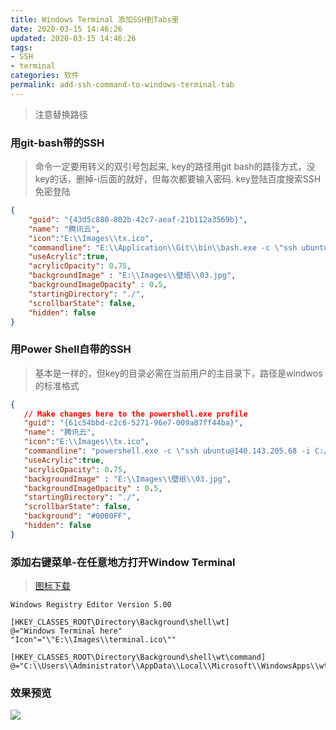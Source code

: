 ```yaml
---
title: Windows Terminal 添加SSH到Tabs里
date: 2020-03-15 14:46:26
updated: 2020-03-15 14:46:26
tags:
- SSH
- terminal
categories: 软件
permalink: add-ssh-command-to-windows-terminal-tab
---
```


>注意替换路径

### 用git-bash带的SSH
>命令一定要用转义的双引号包起来, key的路径用git bash的路径方式，没key的话，删掉-i后面的就好，但每次都要输入密码. key登陆百度搜索SSH免密登陆

```json
{
    "guid": "{43d5c880-802b-42c7-aeaf-21b112a3569b}",
    "name": "腾讯云",
    "icon":"E:\\Images\\tx.ico",
    "commandline": "E:\\Application\\Git\\bin\\bash.exe -c \"ssh ubuntu@140.143.205.68 -i /e/Code/Docker/tx.key\"",
    "useAcrylic":true,
    "acrylicOpacity": 0.75,
    "backgroundImage" : "E:\\Images\\壁纸\\03.jpg",
    "backgroundImageOpacity" : 0.5,
    "startingDirectory": "./",
    "scrollbarState": false,
    "hidden": false
}
```
### 用Power Shell自带的SSH
>基本是一样的，但key的目录必需在当前用户的主目录下，路径是windwos的标准格式

```json
{
   // Make changes here to the powershell.exe profile
   "guid": "{61c54bbd-c2c6-5271-96e7-009a87ff44ba}",
   "name": "腾讯云",
   "icon":"E:\\Images\\tx.ico",
   "commandline": "powershell.exe -c \"ssh ubuntu@140.143.205.68 -i C:/Users/Administrator/tx.key\"",
   "useAcrylic":true,
   "acrylicOpacity": 0.75,
   "backgroundImage" : "E:\\Images\\壁纸\\03.jpg",
   "backgroundImageOpacity" : 0.5,
   "startingDirectory": "./",
   "scrollbarState": false,
   "background": "#0000FF",
   "hidden": false
}
```

### 添加右键菜单-在任意地方打开Window Terminal
>[图标下载](https://raw.githubusercontent.com/microsoft/terminal/master/res/terminal.ico)

```regedit
Windows Registry Editor Version 5.00

[HKEY_CLASSES_ROOT\Directory\Background\shell\wt]
@="Windows Terminal here"
"Icon"="\"E:\\Images\\terminal.ico\""

[HKEY_CLASSES_ROOT\Directory\Background\shell\wt\command]
@="C:\\Users\\Administrator\\AppData\\Local\\Microsoft\\WindowsApps\\wt.exe"
```

### 效果预览
![](https://dl.ystyle.top/images/2020-03/WindowsTerminal_2020-03-15_16-55-40.png)
